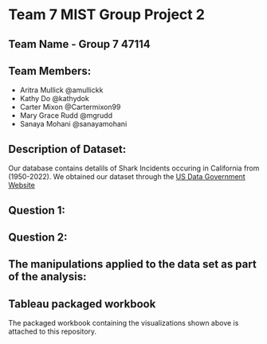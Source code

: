 # Team 7 MIST Group Project 2
## Team Name - Group 7 47114
## Team Members: 
- Aritra Mullick @amullickk
- Kathy Do @kathydok
- Carter Mixon @Cartermixon99
- Mary Grace Rudd @mgrudd 
- Sanaya Mohani @sanayamohani

## Description of Dataset:
Our database contains detalils of Shark Incidents occuring in California from (1950-2022). We obtained our dataset through the [US Data Government Website](https://catalog.data.gov/dataset)


## Question 1:

## Question 2:

## The manipulations applied to the data set as part of the analysis:

## Tableau packaged workbook
The packaged workbook containing the visualizations shown above is attached to this repository.
